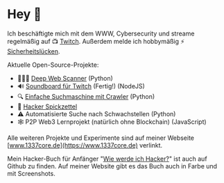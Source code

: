 # Hey 👋

Ich beschäftigte mich mit dem WWW, Cybersecurity und streame regelmäßig 
auf 📺  [Twitch](https://www.twitch.tv/leetcore).
Außerdem melde ich hobbymäßig ⚡️ [Sicherheitslücken](https://www.1337core.de/hacks.htm).

Aktuelle Open-Source-Projekte:
* 🕵🏻‍♂️ [Deep Web Scanner](https://github.com/Leetcore/deepweb) (Python)
* 🔊 [Soundboard für Twitch](https://github.com/Leetcore/twitch-soundboard) (Fertig!) (NodeJS)
* 🔍 [Einfache Suchmaschine mit Crawler](https://github.com/Leetcore/go-fiffy) (Python)
* 📃 [Hacker Spickzettel](https://github.com/Leetcore/1337-observer)
* ⚠️ Automatisierte Suche nach Schwachstellen (Python)
* 🕸 P2P Web3 Lernprojekt (natürlich ohne Blockchain) (JavaScript)

Alle weiteren Projekte und Experimente sind auf meiner Webseite 
[www.1337core.de](https://www.1337core.de) verlinkt.

Mein Hacker-Buch für Anfänger 
"[Wie werde ich Hacker?](https://github.com/Leetcore/wie-werde-ich-hacker)" 
ist auch auf Github zu finden. Auf meiner Website gibt es das Buch auch in 
Farbe und mit Screenshots.
